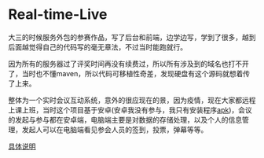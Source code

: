 # Real-time-Live
大三的时候服务外包的参赛作品，写了后台和前端，边学边写，学到了很多，越到后面越觉得自己的代码写的毫无章法，不过当时能跑就行。  

因为所有的服务器过了评奖时间再没有续费过，所以所有涉及到的域名也打不开了，当时也不懂maven，所以代码可移植性奇差，发现硬盘有这个源码就想着传了上来。  


整体为一个实时会议互动系统，意外的很应现在的景，因为疫情，现在大家都远程上课上班，当时这个项目基于安卓(安卓我没有参与，我只有安装程序[apk](https://github.com/Xiaoyao-L/Real-time-Live/blob/master/A27%E2%80%94%E8%A5%BF%E5%8D%97%E4%BA%A4%E9%80%9A%E5%A4%A7%E5%AD%A6%E2%80%94Three%26Two%20%E5%9B%A2%E9%98%9F%E2%80%94%E7%A7%BB%E5%8A%A8%E4%BC%9A%E8%AE%AE%E5%AE%9E%E6%97%B6%E4%BA%92%E5%8A%A8%E7%B3%BB%E7%BB%9F/A27%E2%80%94%E8%A5%BF%E5%8D%97%E4%BA%A4%E9%80%9A%E5%A4%A7%E5%AD%A6%E2%80%94Three%26Two%20%E5%9B%A2%E9%98%9F%E2%80%94%E7%A7%BB%E5%8A%A8%E4%BC%9A%E8%AE%AE%E5%AE%9E%E6%97%B6%E4%BA%92%E5%8A%A8%E7%B3%BB%E7%BB%9F%E2%80%94Demo/app-release.apk))，会议的发起与参与都在安卓端，电脑端主要是对数据的存储处理，以及个人的信息管理，发起人可以在电脑端看见参会人员的签到，投票，弹幕等等。  


[具体说明](https://github.com/Xiaoyao-L/Real-time-Live/blob/master/A27%E2%80%94%E8%A5%BF%E5%8D%97%E4%BA%A4%E9%80%9A%E5%A4%A7%E5%AD%A6%E2%80%94Three%26Two%20%E5%9B%A2%E9%98%9F%E2%80%94%E7%A7%BB%E5%8A%A8%E4%BC%9A%E8%AE%AE%E5%AE%9E%E6%97%B6%E4%BA%92%E5%8A%A8%E7%B3%BB%E7%BB%9F/A27%E2%80%94%E8%A5%BF%E5%8D%97%E4%BA%A4%E9%80%9A%E5%A4%A7%E5%AD%A6%E2%80%94Three%26Two%20%E5%9B%A2%E9%98%9F%E2%80%94%E7%A7%BB%E5%8A%A8%E4%BC%9A%E8%AE%AE%E5%AE%9E%E6%97%B6%E4%BA%92%E5%8A%A8%E7%B3%BB%E7%BB%9F%E2%80%94%E9%A1%B9%E7%9B%AE%E6%A6%82%E8%A6%81%E4%BB%8B%E7%BB%8D.pdf)
